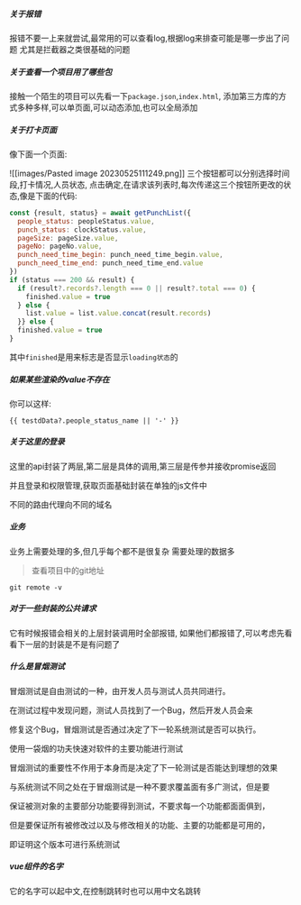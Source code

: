 #####  关于报错

报错不要一上来就尝试,最常用的可以查看log,根据log来排查可能是哪一步出了问题
尤其是拦截器之类很基础的问题

#####  关于查看一个项目用了哪些包

接触一个陌生的项目可以先看一下`package.json`,`index.html`,
添加第三方库的方式多种多样,可以单页面,可以动态添加,也可以全局添加

#####  关于打卡页面

像下面一个页面:

![[images/Pasted image 20230525111249.png]]
三个按钮都可以分别选择时间段,打卡情况,人员状态,
点击确定,在请求该列表时,每次传递这三个按钮所更改的状态,像是下面的代码:
```javascript
const {result, status} = await getPunchList({  
  people_status: peopleStatus.value,  
  punch_status: clockStatus.value,  
  pageSize: pageSize.value,  
  pageNo: pageNo.value,  
  punch_need_time_begin: punch_need_time_begin.value,  
  punch_need_time_end: punch_need_time_end.value  
})  
if (status === 200 && result) {  
  if (result?.records?.length === 0 || result?.total === 0) {  
    finished.value = true  
  } else {  
    list.value = list.value.concat(result.records)  
  }} else {  
  finished.value = true  
}
```

其中`finished`是用来标志是否显示`loading状态`的

#####  如果某些渲染的value不存在

你可以这样:
```vue
{{ testdData?.people_status_name || '-' }}
```

##### 关于这里的登录


这里的api封装了两层,第二层是具体的调用,第三层是传参并接收promise返回

并且登录和权限管理,获取页面基础封装在单独的js文件中

不同的路由代理向不同的域名

##### 业务

业务上需要处理的多,但几乎每个都不是很复杂
需要处理的数据多

> 查看项目中的git地址

```shell
git remote -v
```


##### 对于一些封装的公共请求

它有时候报错会相关的上层封装调用时全部报错,
如果他们都报错了,可以考虑先看看下一层的封装是不是有问题了


##### **什么是冒烟测试**

冒烟测试是自由测试的一种，由开发人员与测试人员共同进行。

在测试过程中发现问题，测试人员找到了一个Bug，然后开发人员会来

修复这个Bug，冒烟测试是否通过决定了下一轮系统测试是否可以执行。

使用一袋烟的功夫快速对软件的主要功能进行测试

冒烟测试的重要性不作用于本身而是决定了下一轮测试是否能达到理想的效果

与系统测试不同之处在于冒烟测试是一种不要求覆盖面有多广测试，但是要

保证被测对象的主要部分功能要得到测试，不要求每一个功能都面面俱到，

但是要保证所有被修改过以及与修改相关的功能、主要的功能都是可用的，

即证明这个版本可进行系统测试

##### vue组件的名字

它的名字可以起中文,在控制跳转时也可以用中文名跳转


